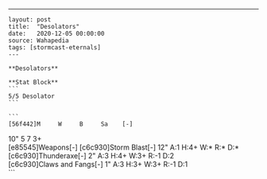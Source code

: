 ---
    layout: post
    title:  "Desolators"
    date:   2020-12-05 00:00:00
    source: Wahapedia
    tags: [stormcast-eternals]
    ---
    
    **Desolators**
    
    **Stat Block**
    ```
    5/5 Desolator
    ```
    
    ```
    [56f442]M     W     B     Sa    [-]
10"   5     7     3+    
[e85545]Weapons[-]
[c6c930]Storm Blast[-]
12"    A:1    H:4+   W:*    R:*    D:*   
[c6c930]Thunderaxe[-]
2"     A:3    H:4+   W:3+   R:-1   D:2   
[c6c930]Claws and Fangs[-]
1"     A:3    H:3+   W:3+   R:-1   D:1   
    ```
    
    
    